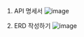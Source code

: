 1. API 명세서
![image](https://github.com/user-attachments/assets/a5d86feb-cf94-4fe9-b8ad-834a1c79daab)

2. ERD 작성하기
![image](https://github.com/user-attachments/assets/8b9deaab-9f9b-4236-a809-5cc46bc652af)
